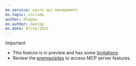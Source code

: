 ```yaml
---
ms.service: azure-api-management
ms.topic: include
author: dlepow
ms.author: danlep
ms.date: 07/16/2025
---
```


> [!IMPORTANT]
> * This feature is in preview and has some [limitations](#limitations)
> * Review the [prerequisites](#prerequisites) to access MCP server features. 
